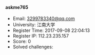 #### askme765  

* Email: 3299783340@qq.com  
* University: 江南大学  
* Register Time: 2017-09-08 22:04:13  
* Register IP: 112.23.235.157  
* Score: 0  
* Solved challenges: 
